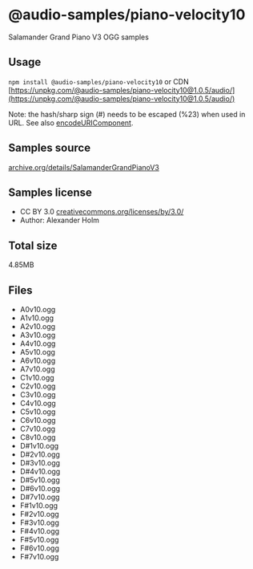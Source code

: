 # @audio-samples/piano-velocity10

Salamander Grand Piano V3 OGG samples

## Usage

`npm install @audio-samples/piano-velocity10` or CDN [https://unpkg.com/@audio-samples/piano-velocity10@1.0.5/audio/](https://unpkg.com/@audio-samples/piano-velocity10@1.0.5/audio/)

Note: the hash/sharp sign (#) needs to be escaped (%23) when used in URL. See also [encodeURIComponent](https://developer.mozilla.org/en-US/docs/Web/JavaScript/Reference/Global_Objects/encodeURIComponent).

## Samples source

[archive.org/details/SalamanderGrandPianoV3](https://archive.org/details/SalamanderGrandPianoV3)

## Samples license

- CC BY 3.0 [creativecommons.org/licenses/by/3.0/](http://creativecommons.org/licenses/by/3.0/)
- Author: Alexander Holm 

## Total size

4.85MB

## Files

- A0v10.ogg
- A1v10.ogg
- A2v10.ogg
- A3v10.ogg
- A4v10.ogg
- A5v10.ogg
- A6v10.ogg
- A7v10.ogg
- C1v10.ogg
- C2v10.ogg
- C3v10.ogg
- C4v10.ogg
- C5v10.ogg
- C6v10.ogg
- C7v10.ogg
- C8v10.ogg
- D#1v10.ogg
- D#2v10.ogg
- D#3v10.ogg
- D#4v10.ogg
- D#5v10.ogg
- D#6v10.ogg
- D#7v10.ogg
- F#1v10.ogg
- F#2v10.ogg
- F#3v10.ogg
- F#4v10.ogg
- F#5v10.ogg
- F#6v10.ogg
- F#7v10.ogg